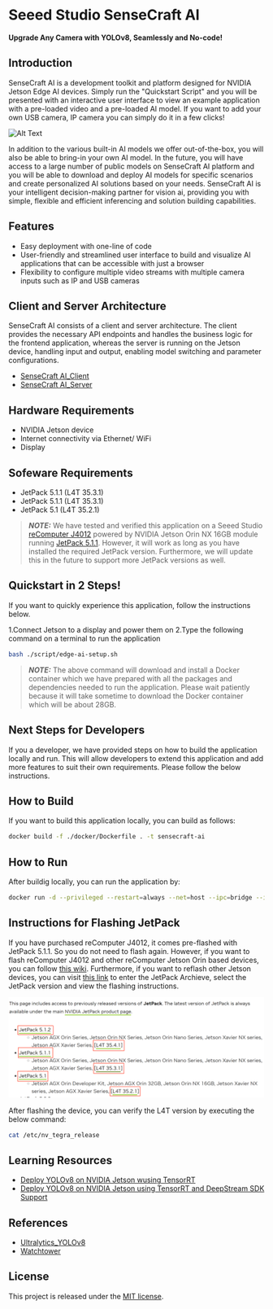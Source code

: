 # Seeed Studio SenseCraft AI

**Upgrade Any Camera with YOLOv8, Seamlessly and No-code!**

## Introduction

SenseCraft AI is a development toolkit and platform designed for NVIDIA Jetson Edge AI devices. Simply run the "Quickstart Script" and you will be presented with an interactive user interface to view an example application with a pre-loaded video and a pre-loaded AI model. If you want to add your own USB camera, IP camera you can simply do it in a few clicks!

![Alt Text](./docs/video.gif)

In addition to the various built-in AI models we offer out-of-the-box, you will also be able to bring-in your own AI model. In the future, you will have access to a large number of public models on SenseCraft AI platform and you will be able to download and deploy AI models for specific scenarios and create personalized AI solutions based on your needs. SenseCraft AI is your intelligent decision-making partner for vision ai, providing you with simple, flexible and efficient inferencing and solution building capabilities.

## Features

- Easy deployment with one-line of code
- User-friendly and streamlined user interface to build and visualize AI applications that can be accessible with just a
  browser
- Flexibility to configure multiple video streams with multiple camera inputs such as IP and USB cameras

## Client and Server Architecture

SenseCraft AI consists of a client and server architecture. The client provides the necessary API endpoints and handles the business logic for the frontend application, whereas the server is running on the Jetson device, handling input and output, enabling model switching and parameter configurations.

- [SenseCraft AI_Client](https://github.com/Seeed-Studio/SenseCraft-AI-webUI)
- [SenseCraft AI_Server](https://github.com/Seeed-Studio/SenseCraft-AI-Edge)

## **Hardware Requirements**

- NVIDIA Jetson device
- Internet connectivity via Ethernet/ WiFi
- Display

## **Sofeware Requirements**

- JetPack 5.1.1 (L4T 35.3.1) 
- JetPack 5.1.1 (L4T 35.3.1) 
- JetPack 5.1 (L4T 35.2.1)

> **_NOTE:_** We have tested and verified this application on a Seeed Studio [reComputer J4012](https://www.seeedstudio.com/reComputer-J4012-w-o-power-adapter-p-5628.html) powered by  NVIDIA Jetson Orin NX 16GB module running [JetPack 5.1.1](https://developer.nvidia.com/embedded/jetpack-sdk-511). However, it will work as long as you have installed the required JetPack version. Furthermore, we will update this in the future to support more JetPack versions as well.

## **Quickstart in 2 Steps!**

If you want to quickly experience this application, follow the instructions below.

1.Connect Jetson to a display and power them on
2.Type the following command on a terminal to run the application

```sh
bash ./script/edge-ai-setup.sh
```

> **_NOTE:_** The above command will download and install a Docker container which we have prepared with all the packages and
dependencies needed to run the application. Please wait patiently because it will take sometime to download the Docker
container which will be about 28GB.

## Next Steps for Developers

If you a developer, we have provided steps on how to build the application locally and run. This will allow developers to extend this application and add more features to suit their own requirements. Please follow the below instructions.

## How to Build

If you want to build this application locally, you can build as follows:

```sh
docker build -f ./docker/Dockerfile . -t sensecraft-ai
```

## How to Run

After buildig locally, you can run the application by:

```sh
docker run -d --privileged --restart=always --net=host --ipc=bridge --ipc=host --pid=host --runtime nvidia --gpus all -e DISPLAY=:0 -e EDGEAI_PORT="46654" -e EDGEAI_MODELS_PATH="/var/lib/edge/models" -e EDGEAI_SOURCES_PATH="/var/lib/edge/sources" -e EDGEAI_CONFIGS_PATH="/var/lib/edge/configs" --mount source=edge-gateway-container,target=/var/lib/edge  -v /dev:/dev -v /tmp/.X11-unix/:/tmp/.X11-unix -v /var/run/dbus/system_bus_socket:/var/run/dbus/system_bus_socket --name=sensecraft-ai sensecraft-ai
```

## Instructions for Flashing JetPack

If you have purchased reComputer J4012, it comes pre-flashed with JetPack 5.1.1. So you do not need to flash again. However, if you want to flash reComputer J4012 and other reComputer Jetson Orin based devices, you can follow [this wiki](https://wiki.seeedstudio.com/reComputer_J4012_Flash_Jetpack). Furthermore, if you want to reflash other Jetson devices, you can visit [this link](https://developer.nvidia.com/embedded/jetpack-archive) to enter the JetPack Archieve, select the JetPack version and view the flashing instructions.

![jetpack](./docs/img_3.png)

After flashing the device, you can verify the L4T version by executing the below command:

```sh
cat /etc/nv_tegra_release
```

## Learning Resources

- [Deploy YOLOv8 on NVIDIA Jetson wusing TensorRT](https://wiki.seeedstudio.com/YOLOv8-TRT-Jetson)
- [Deploy YOLOv8 on NVIDIA Jetson using TensorRT and DeepStream SDK Support](https://wiki.seeedstudio.com/YOLOv8-DeepStream-TRT-Jetson)

## References

- [Ultralytics_YOLOv8](https://github.com/ultralytics/ultralytics)
- [Watchtower](https://github.com/containrrr/watchtower)

## License

This project is released under the [MIT license](LICENSES).

